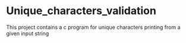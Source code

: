 # Unique_characters_validation
This project contains a c program for unique characters printing from a given input string 
